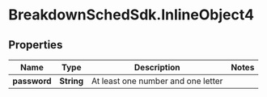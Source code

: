 # BreakdownSchedSdk.InlineObject4

## Properties

Name | Type | Description | Notes
------------ | ------------- | ------------- | -------------
**password** | **String** | At least one number and one letter | 


